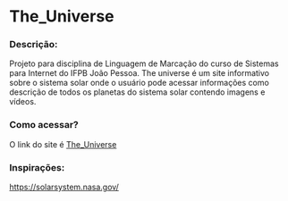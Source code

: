 # The_Universe
### Descrição:
Projeto para disciplina de Linguagem de Marcação do curso de Sistemas para Internet do IFPB João Pessoa. The universe é um site informativo
sobre o sistema solar onde o usuário pode acessar informações como descrição de todos os planetas do sistema solar contendo imagens e vídeos.

### Como acessar?
O link do site é [The_Universe](https://jorgersoares.github.io/The_Universe/index.html)

### Inspirações:
https://solarsystem.nasa.gov/
